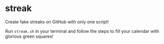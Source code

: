 # streak
Create fake streaks on GitHub with only one script!

Run `streak.sh` in your terminal and follow the steps to fill your calendar with glorious green squares!
